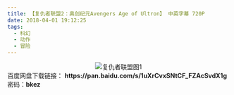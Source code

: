 ```yaml
---
title: 【复仇者联盟2：奥创纪元Avengers Age of Ultron】 中英字幕 720P
date: 2018-04-01 19:12:25
tags:
  - 科幻
  - 动作
  - 冒险
---
```


<div align=center>
	<img src="/assets/images/a/fczlm-02/1.jpg" alt="复仇者联盟图1">
</div>
<!-- more -->
百度网盘下载链接：
<b>https://pan.baidu.com/s/1uXrCvxSNtCF_FZAcSvdX1g</b>
密码：<b>bkez</b>
